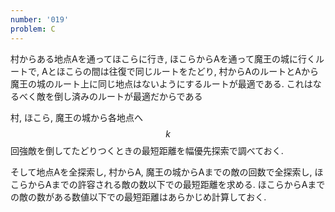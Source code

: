 ```yaml
---
number: '019'
problem: C
---
```

村からある地点Aを通ってほこらに行き, ほこらからAを通って魔王の城に行くルートで, Aとほこらの間は往復で同じルートをたどり, 村からAのルートとAから魔王の城のルート上に同じ地点はないようにするルートが最適である. これはなるべく敵を倒し済みのルートが最適だからである

村, ほこら, 魔王の城から各地点へ $$ k $$ 回強敵を倒してたどりつくときの最短距離を幅優先探索で調べておく.

そして地点Aを全探索し, 村からA, 魔王の城からAまでの敵の回数で全探索し, ほこらからAまでの許容される敵の数以下での最短距離を求める. ほこらからAまでの敵の数がある数値以下での最短距離はあらかじめ計算しておく.
